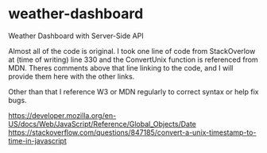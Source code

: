 # weather-dashboard
Weather Dashboard with Server-Side API

Almost all of the code is original. I took one line of code from StackOverlow at (time of writing) line 330 and the ConvertUnix function is referenced from MDN.  Theres comments above that line linking to the code, and I will provide them here with the other links.

Other than that I reference W3 or MDN regularly to correct syntax or help fix bugs.

https://developer.mozilla.org/en-US/docs/Web/JavaScript/Reference/Global_Objects/Date
https://stackoverflow.com/questions/847185/convert-a-unix-timestamp-to-time-in-javascript